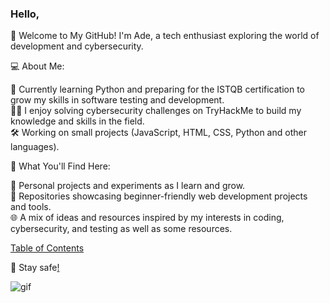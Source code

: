 ### Hello,

<!--
**SharpAdder/SharpAdder** is a ✨ _special_ ✨ repository because its `README.md` (this file) appears on your GitHub profile.

Here are some ideas to get you started:

- 🔭 I’m currently working on ...
- 🌱 I’m currently learning ...
- 👯 I’m looking to collaborate on ...
- 🤔 I’m looking for help with ...
- 💬 Ask me about ...
- 📫 How to reach me: ...
- 😄 Pronouns: ...
- ⚡ Fun fact: ...
-->

👋 Welcome to My GitHub!
I'm Ade, a tech enthusiast exploring the world of development and cybersecurity.

💻 About Me:

🌱 Currently learning Python and preparing for the ISTQB certification to grow my skills in software testing and development. </br>
🕵️‍♂️ I enjoy solving cybersecurity challenges on TryHackMe to build my knowledge and skills in the field. </br>
🛠️ Working on small projects (JavaScript, HTML, CSS, Python and other languages). </br>

📌 What You'll Find Here:

🚀 Personal projects and experiments as I learn and grow. </br>
📂 Repositories showcasing beginner-friendly web development projects and tools. </br>
🌐 A mix of ideas and resources inspired by my interests in coding, cybersecurity, and testing as well as some resources.</br>
<!-- [3D repo view 2021](https://skyline.github.com/SharpAdder/2021)  -->

 [Table of Contents](https://github.com/SharpAdder/repo-table-of-contents/blob/main/README.md)

<!-- Have a look over this [list](https://github.com/SharpAdder/public-link-list/blob/main/README.md) of tutorials and tools. ⚡ -->
<!--#### Learning platforms:
💻 [coursera](https://www.coursera.org) | [udacity](https://www.udacity.com) |  [udemy](https://www.udemy.com) -->


 🖖 Stay safe[!](https://github.com/SharpAdder/Evernote/blob/main/inside%20wiki.md)

![gif](https://media.giphy.com/media/L1R1tvI9svkIWwpVYr/giphy.gif)  
 





